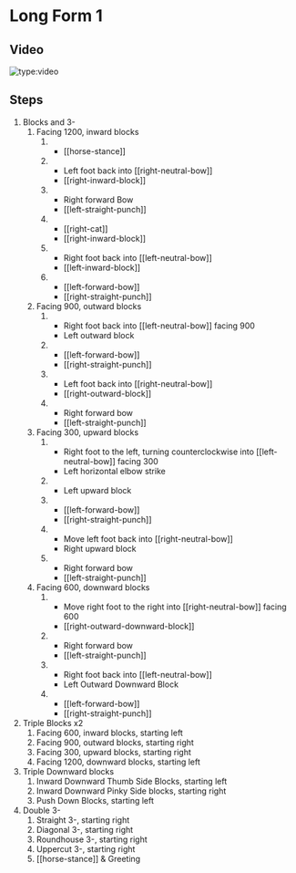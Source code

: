 # Long Form 1

## Video

![type:video](https://www.youtube.com/embed/ZtmvWpdK84E)

## Steps

1. Blocks and 3-
   1. Facing 1200, inward blocks
      1. - [[horse-stance]]
      2. - Left foot back into [[right-neutral-bow]]
         - [[right-inward-block]]
      3. - Right forward Bow
         - [[left-straight-punch]]
      4. - [[right-cat]]
         - [[right-inward-block]]
      5. - Right foot back into [[left-neutral-bow]]
         - [[left-inward-block]]
      6. - [[left-forward-bow]]
         - [[right-straight-punch]]
   1. Facing 900, outward blocks
      1. - Right foot back into [[left-neutral-bow]] facing 900
         - Left outward block
      2. - [[left-forward-bow]]
         - [[right-straight-punch]]
      3. - Left foot back into [[right-neutral-bow]]
         - [[right-outward-block]]
      4. - Right forward bow
         - [[left-straight-punch]]
   1. Facing 300, upward blocks
      1. - Right foot to the left, turning counterclockwise into [[left-neutral-bow]] facing 300
         - Left horizontal elbow strike
      2. - Left upward block
      3. - [[left-forward-bow]]
         - [[right-straight-punch]]
      4. - Move left foot back into [[right-neutral-bow]]
         - Right upward block
      5. - Right forward bow
         - [[left-straight-punch]]
   1. Facing 600, downward blocks
      1. - Move right foot to the right into [[right-neutral-bow]] facing 600
         - [[right-outward-downward-block]]
      2. - Right forward bow
         - [[left-straight-punch]]
      3. - Right foot back into [[left-neutral-bow]]
         - Left Outward Downward Block
      4. - [[left-forward-bow]]
         - [[right-straight-punch]]
2. Triple Blocks x2
   1. Facing 600, inward blocks, starting left
   2. Facing 900, outward blocks, starting right
   3. Facing 300, upward blocks, starting right
   4. Facing 1200, downward blocks, starting left
3. Triple Downward blocks
   1. Inward Downward Thumb Side Blocks, starting left
   2. Inward Downward Pinky Side blocks, starting right
   3. Push Down Blocks, starting left
4. Double 3-
   1. Straight 3-, starting right
   2. Diagonal 3-, starting right
   3. Roundhouse 3-, starting right
   4. Uppercut 3-, starting right
   5. [[horse-stance]] & Greeting
